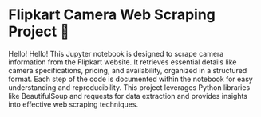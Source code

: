 # Flipkart Camera Web Scraping Project 📸
Hello!
Hello! This Jupyter notebook is designed to scrape camera information from the Flipkart website. It retrieves essential details like camera specifications, pricing, and availability, organized in a structured format. Each step of the code is documented within the notebook for easy understanding and reproducibility. This project leverages Python libraries like BeautifulSoup and requests for data extraction and provides insights into effective web scraping techniques.
